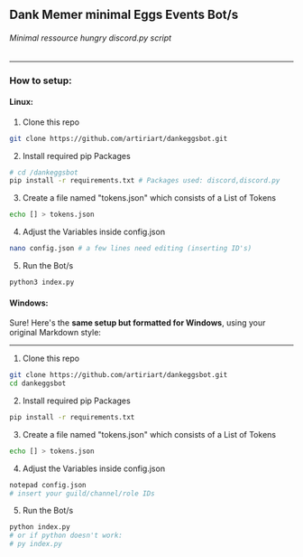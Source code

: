## Dank Memer minimal Eggs Events Bot/s

###### Minimal ressource hungry discord.py script

---

### How to setup:

#### Linux:

1. Clone this repo

```bash
git clone https://github.com/artiriart/dankeggsbot.git
```

2. Install required pip Packages

```bash
# cd /dankeggsbot
pip install -r requirements.txt # Packages used: discord,discord.py
```

3. Create a file named "tokens.json" which consists of a List of Tokens

```bash
echo [] > tokens.json
```

4. Adjust the Variables inside config.json
```bash
nano config.json # a few lines need editing (inserting ID's)
```

5. Run the Bot/s

```bash
python3 index.py
```

#### Windows:

Sure! Here's the **same setup but formatted for Windows**, using your original Markdown style:

---

1. Clone this repo

```bash
git clone https://github.com/artiriart/dankeggsbot.git
cd dankeggsbot
```

2. Install required pip Packages

```bash
pip install -r requirements.txt
```

3. Create a file named "tokens.json" which consists of a List of Tokens

```bash
echo [] > tokens.json
```

4. Adjust the Variables inside config.json

```bash
notepad config.json
# insert your guild/channel/role IDs
```

5. Run the Bot/s

```bash
python index.py
# or if python doesn't work:
# py index.py
```